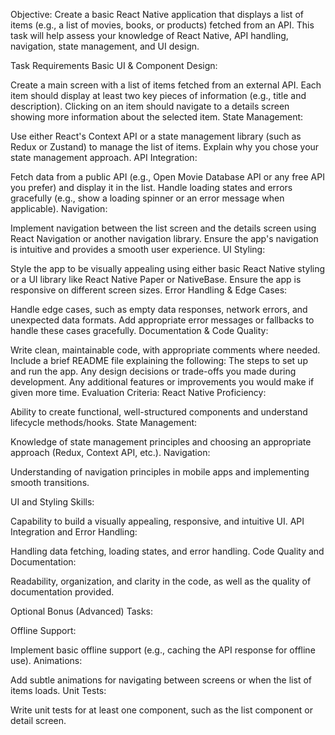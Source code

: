 Objective:
Create a basic React Native application that displays a list of items (e.g., a list of movies, books, or products) fetched from an API. This task will help assess your knowledge of React Native, API handling, navigation, state management, and UI design.

Task Requirements
Basic UI & Component Design:

Create a main screen with a list of items fetched from an external API.
Each item should display at least two key pieces of information (e.g., title and description).
Clicking on an item should navigate to a details screen showing more information about the selected item.
State Management:

Use either React's Context API or a state management library (such as Redux or Zustand) to manage the list of items.
Explain why you chose your state management approach.
API Integration:

Fetch data from a public API (e.g., Open Movie Database API or any free API you prefer) and display it in the list.
Handle loading states and errors gracefully (e.g., show a loading spinner or an error message when applicable).
Navigation:

Implement navigation between the list screen and the details screen using React Navigation or another navigation library.
Ensure the app's navigation is intuitive and provides a smooth user experience.
UI Styling:

Style the app to be visually appealing using either basic React Native styling or a UI library like React Native Paper or NativeBase.
Ensure the app is responsive on different screen sizes.
Error Handling & Edge Cases:

Handle edge cases, such as empty data responses, network errors, and unexpected data formats.
Add appropriate error messages or fallbacks to handle these cases gracefully.
Documentation & Code Quality:

Write clean, maintainable code, with appropriate comments where needed.
Include a brief README file explaining the following:
The steps to set up and run the app.
Any design decisions or trade-offs you made during development.
Any additional features or improvements you would make if given more time.
Evaluation Criteria:
React Native Proficiency:

Ability to create functional, well-structured components and understand lifecycle methods/hooks.
State Management:

Knowledge of state management principles and choosing an appropriate approach (Redux, Context API, etc.).
Navigation:

Understanding of navigation principles in mobile apps and implementing smooth transitions.

UI and Styling Skills:

Capability to build a visually appealing, responsive, and intuitive UI.
API Integration and Error Handling:

Handling data fetching, loading states, and error handling.
Code Quality and Documentation:

Readability, organization, and clarity in the code, as well as the quality of documentation provided.

Optional Bonus (Advanced) Tasks:

Offline Support:

Implement basic offline support (e.g., caching the API response for offline use).
Animations:

Add subtle animations for navigating between screens or when the list of items loads.
Unit Tests:

Write unit tests for at least one component, such as the list component or detail screen.
